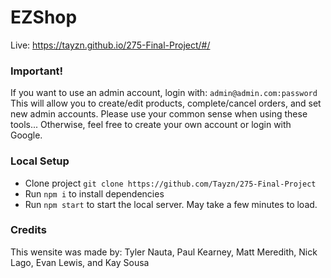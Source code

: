# EZShop
Live: https://tayzn.github.io/275-Final-Project/#/

### Important!
If you want to use an admin account, login with: `admin@admin.com:password`
This will allow you to create/edit products, complete/cancel orders, and set new admin accounts.
Please use your common sense when using these tools...
Otherwise, feel free to create your own account or login with Google.

### Local Setup
- Clone project `git clone https://github.com/Tayzn/275-Final-Project`
- Run `npm i` to install dependencies
- Run `npm start` to start the local server. May take a few minutes to load.

### Credits
This wensite was made by: Tyler Nauta, Paul Kearney, Matt Meredith, Nick Lago, Evan Lewis, and Kay Sousa
